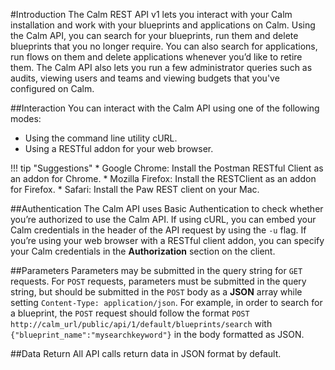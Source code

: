 #Introduction
The Calm REST API v1 lets you interact with your Calm installation and work with your blueprints and applications on Calm. Using the Calm API, you can search for your blueprints, run them and delete blueprints that you no longer require. You can also search for applications, run flows on them and delete applications whenever you’d like to retire them. The Calm API also lets you run a few administrator queries such as audits, viewing users and teams and viewing budgets that you've configured on Calm. 

##Interaction
You can interact with the Calm API using one of the following modes:

* Using the command line utility cURL. 
* Using a RESTful addon for your web browser.

!!! tip "Suggestions"
    * Google Chrome: Install the Postman RESTful Client as an addon for Chrome. 
    * Mozilla Firefox: Install the RESTClient as an addon for Firefox. 
    * Safari: Install the Paw REST client on your Mac. 

##Authentication
The Calm API uses Basic Authentication to check whether you’re authorized to use the Calm API. If using cURL, you can embed your Calm credentials in the header of the API request by using the `-u` flag. If you’re using your web browser with a RESTful client addon, you can specify your Calm credentials in the **Authorization** section on the client. 

##Parameters
Parameters may be submitted in the query string for `GET` requests. For `POST` requests, parameters must be submitted in the query string, but should be submitted in the `POST` body as a **JSON** array while setting `Content-Type: application/json`. For example, in order to search for a blueprint, the `POST` request should follow the format `POST http://calm_url/public/api/1/default/blueprints/search` with `{"blueprint_name":"mysearchkeyword"}` in the body formatted as JSON.

##Data Return
All API calls return data in JSON format by default. 

